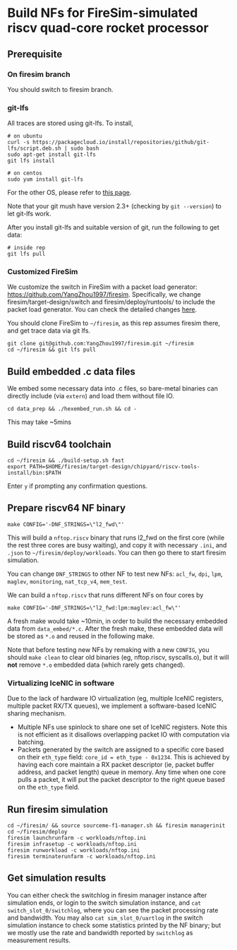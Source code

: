 # Build NFs for FireSim-simulated riscv quad-core rocket processor

## Prerequisite

### On firesim branch
You should switch to firesim branch.

### git-lfs
All traces are stored using git-lfs. To install, 
```
# on ubuntu
curl -s https://packagecloud.io/install/repositories/github/git-lfs/script.deb.sh | sudo bash
sudo apt-get install git-lfs
git lfs install
```
```
# on centos
sudo yum install git-lfs
```
For the other OS, please refer to [this page](https://github.com/git-lfs/git-lfs/wiki/Installation). 

Note that your git mush have version 2.3+ (checking by `git --version`) to let git-lfs work. 

After you install git-lfs and suitable version of git, run the following to get data: 
```
# inside rep
git lfs pull
```

### Customized FireSim
We customize the switch in FireSim with a packet load generator: https://github.com/YangZhou1997/firesim. 
Specifically, we change firesim/target-design/switch and firesim/deploy/runtools/ to include the packet load generator. 
You can check the detailed changes [here](https://github.com/YangZhou1997/firesim/compare/9d69e4e1380306f22ada6425b71515c17bbede93...main).

You should clone FireSim to `~/firesim`, as this rep assumes firesim there, and get trace data via git lfs.
```
git clone git@github.com:YangZhou1997/firesim.git ~/firesim
cd ~/firesim && git lfs pull
```

## Build embedded .c data files
We embed some necessary data into .c files, so bare-metal binaries can directly include (via `extern`) and load them without file IO. 
```
cd data_prep && ./hexembed_run.sh && cd -
```
This may take ~5mins

## Build riscv64 toolchain
```
cd ~/firesim && ./build-setup.sh fast
export PATH=$HOME/firesim/target-design/chipyard/riscv-tools-install/bin:$PATH
```
Enter `y` if prompting any confirmation questions.

## Prepare riscv64 NF binary
```
make CONFIG='-DNF_STRINGS=\"l2_fwd\"'
```
This will build a `nftop.riscv` binary that runs l2_fwd on the first core (while the rest three cores are busy waiting), and copy it with necessary `.ini`, and `.json` to `~/firesim/deploy/workloads`. You can then go there to start firesim simulation. 

You can change `DNF_STRINGS` to other NF to test new NFs: `acl_fw`, `dpi`, `lpm`, `maglev`, `monitoring`, `nat_tcp_v4`, `mem_test`. 

We can build a `nftop.riscv` that runs different NFs on four cores by 
```
make CONFIG='-DNF_STRINGS=\"l2_fwd:lpm:maglev:acl_fw\"'
```

A fresh make would take ~10min, in order to build the necessary embedded data from `data_embed/*.c`. After the fresh make, these embedded data will be stored as `*.o` and reused in the following make. 

Note that before testing new NFs by remaking with a new `CONFIG`, you should `make clean` to clear old binaries (eg, nftop.riscv, syscalls.o), but it will **not** remove `*.o` embedded data (which rarely gets changed). 

### Virtualizing IceNIC in software

Due to the lack of hardware IO virtualization (eg, multiple IceNIC registers, multiple packet RX/TX queues), we implement a software-based IceNIC sharing mechanism. 

* Multiple NFs use spinlock to share one set of IceNIC registers. Note this is not efficient as it disallows overlapping packet IO with computation via batching. 
* Packets generated by the switch are assigned to a specific core based on their `eth_type` field: `core_id = eth_type - 0x1234`. This is achieved by having each core maintain a RX packet descriptor (ie, packet buffer address, and packet length) queue in memory. Any time when one core pulls a packet, it will put the packet descriptor to the right queue based on the `eth_type` field. 

## Run firesim simulation
```
cd ~/firesim/ && source sourceme-f1-manager.sh && firesim managerinit
cd ~/firesim/deploy
firesim launchrunfarm -c workloads/nftop.ini
firesim infrasetup -c workloads/nftop.ini
firesim runworkload -c workloads/nftop.ini
firesim terminaterunfarm -c workloads/nftop.ini
```

## Get simulation results
You can either check the switchlog in firesim manager instance after simulation ends, or login to the switch simulation instance, and `cat switch_slot_0/switchlog`, where you can see the packet processing rate and bandwidth. You may also `cat sim_slot_0/uartlog` in the switch simulation instance to check some statistics printed by the NF binary; but we mostly use the rate and bandwidth reported by `switchlog` as measurement results. 